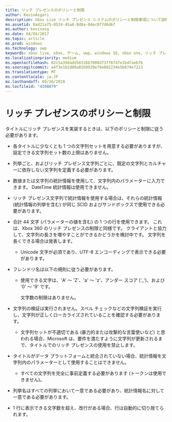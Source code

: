 ```yaml
---
title: リッチ プレゼンスのポリシーと制限
author: KevinAsgari
description: Xbox Live リッチ プレゼンス システムのポリシーと制限事項について説明します。
ms.assetid: 0ad21a75-0524-45a8-8d8a-0dec0f7d6d6f
ms.author: kevinasg
ms.date: 04/04/2017
ms.topic: article
ms.prod: windows
ms.technology: uwp
keywords: xbox live, xbox, ゲーム, uwp, windows 10, xbox one, リッチ プレゼンス, ポリシー
ms.localizationpriority: medium
ms.openlocfilehash: 02c5a39dadd50326b7008d73ff6f47e1b4faeb7b
ms.sourcegitcommit: e4f3e1b2d08a02b9920e78e802234e5b674e7223
ms.translationtype: MT
ms.contentlocale: ja-JP
ms.lasthandoff: 09/26/2018
ms.locfileid: "4208879"
---
```

# <a name="rich-presence-policies-and-limitations"></a>リッチ プレゼンスのポリシーと制限

タイトルにリッチ プレゼンスを実装するときは、以下のポリシーと制限に従う必要があります。

-   各タイトルに少なくとも 1 つの文字列セットを用意する必要がありますが、設定できる文字列セット数の上限はありません。
-   列挙ごと、およびリッチ プレゼンス文字列ごとに、既定の文字列とカルチャーに依存しない文字列を定義する必要があります。
-   数値または文字列の統計情報を使用して、文字列内のパラメーターに入力できます。 DateTime 統計情報は使用できません。
-   リッチ プレゼンス文字列で統計情報を使用する場合は、それらの統計情報 (統計情報の列挙を含む) が同じ SCID およびサンドボックスで使用できる必要があります。
-   合計 44 文字 (パラメーターの値を含む) の 1 つの行を使用できます。 これは、Xbox 360 のリッチ プレゼンスの制限と同様です。 クライアントと協力して、文字列の長さを増やすことができるかどうかを検討中です。 文字列を長くできる場合は発表します。
    -   Unicode 文字が必須であり、UTF-8 エンコーディングで表示できる必要があります。
-   フレンドリ名は以下の規則に従う必要があります。
    -   使用できる文字は、'A' ～ 'Z'、'a' ～ 'z'、アンダー スコア ('\_')、および '0' ～ '9' です。

        文字数の制限はありません。

-   文字列の検証は実行されません。スペル チェックなどの文字列検証を実行し、文字列が正しくローカライズされていることを確認する必要があります。
    -   文字列セットが不適切である (暴力的または攻撃的な言葉使いなど) と思われる場合、Microsoft は、要件を満たすように文字列が更新されるまで、タイトルでのリッチ プレゼンスの使用を禁止します。
-   タイトルがデータ プラットフォームと統合されていない場合、統計情報を文字列内のパラメーターとして使用することはできません。
    -   すべての文字列を完全に事前定義する必要があります (トークンは使用できません)。
-   列挙名はすべての列挙において一意である必要があり、統計情報名に対して一意である必要があります。
-   1 行に表示できる文字数を超え、改行がある場合、行は自動的に切り捨てられます。
